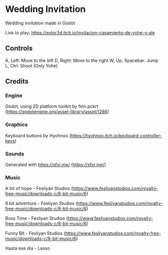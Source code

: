 # Wedding Invitation
Wedding invitation made in Godot

Link to play: https://extor3d.itch.io/invitacion-casamiento-de-yohe-y-ale

## Controls

A, Left: Move to the left
D, Right: Move to the right
W, Up, Spacebar: Jump
L, Ctrl: Shoot (Only Yohe)

## Credits

### Engine

Godot, using 2D platform toolkit by finn.pckrt (https://godotengine.org/asset-library/asset/1286)

### Graphics

Keyboard buttons by Hyohnoo (https://hyohnoo.itch.io/keyboard-controller-keys)

### Sounds

Generated with https://sfxr.me/ (https://sfxr.me/)

### Music

A bit of hope - Fesliyan Studios (https://www.fesliyanstudios.com/royalty-free-music/downloads-c/8-bit-music/6)

8 bit adventure - Fesliyan Studios (https://www.fesliyanstudios.com/royalty-free-music/downloads-c/8-bit-music/6)

Boss Time - Fesliyan Studios (https://www.fesliyanstudios.com/royalty-free-music/downloads-c/8-bit-music/6)

Funny Bit - Fesliyan Studios (https://www.fesliyanstudios.com/royalty-free-music/downloads-c/8-bit-music/6)

Hasta ese dia - Lasso
